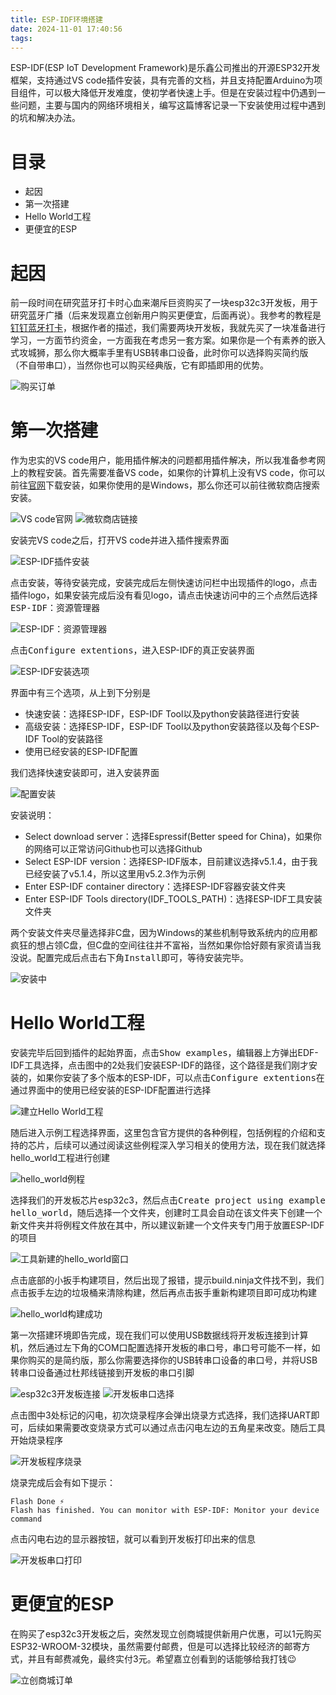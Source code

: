 ```yaml
---
title: ESP-IDF环境搭建
date: 2024-11-01 17:40:56
tags:
---
```

ESP-IDF(ESP IoT Development Framework)是乐鑫公司推出的开源ESP32开发框架，支持通过VS code插件安装，具有完善的文档，并且支持配置Arduino为项目组件，可以极大降低开发难度，使初学者快速上手。但是在安装过程中仍遇到一些问题，主要与国内的网络环境相关，编写这篇博客记录一下安装使用过程中遇到的坑和解决办法。
<!--more-->
# 目录
* 起因
* 第一次搭建
* Hello World工程
* 更便宜的ESP

# 起因
前一段时间在研究蓝牙打卡时心血来潮斥巨资购买了一块esp32c3开发板，用于研究蓝牙广播（后来发现嘉立创新用户购买更便宜，后面再说）。我参考的教程是[钉钉蓝牙打卡](https://github.com/skysilksock/dingding "钉钉蓝牙打卡")，根据作者的描述，我们需要两块开发板，我就先买了一块准备进行学习，一方面节约资金，一方面我在考虑另一套方案。如果你是一个有素养的嵌入式攻城狮，那么你大概率手里有USB转串口设备，此时你可以选择购买简约版（不自带串口），当然你也可以购买经典版，它有即插即用的优势。

![购买订单](/img/esp_idf/esp32_c3_order.jpg "购买订单")

# 第一次搭建
作为忠实的VS code用户，能用插件解决的问题都用插件解决，所以我准备参考网上的教程安装。首先需要准备VS code，如果你的计算机上没有VS code，你可以前往[官网](https://code.visualstudio.com)下载安装，如果你使用的是Windows，那么你还可以前往微软商店搜索安装。

![VS code官网](/img/esp_idf/vscode_official_download.png "VS code官网")
![微软商店链接](/img/esp_idf/vscode_ms_strore.png "微软商店链接")

安装完VS code之后，打开VS code并进入插件搜索界面

![ESP-IDF插件安装](/img/esp_idf/vscode_esp_idf_extention.png)

点击安装，等待安装完成，安装完成后左侧快速访问栏中出现插件的logo，点击插件logo，如果安装完成后没有看见logo，请点击快速访问中的三个点然后选择<kbd>ESP-IDF：资源管理器</kbd>

![ESP-IDF：资源管理器](/img/esp_idf/vscode_esp_idf_extention_gui.png "ESP-IDF：资源管理器")

点击<kbd>Configure extentions</kbd>，进入ESP-IDF的真正安装界面

![ESP-IDF安装选项](/img/esp_idf/vscode_esp_idf_install_startup.png "ESP-IDF安装选项")

界面中有三个选项，从上到下分别是
* 快速安装：选择ESP-IDF，ESP-IDF Tool以及python安装路径进行安装
* 高级安装：选择ESP-IDF，ESP-IDF Tool以及python安装路径以及每个ESP-IDF Tool的安装路径
* 使用已经安装的ESP-IDF配置

我们选择快速安装即可，进入安装界面

![配置安装](/img/esp_idf/vscode_esp_idf_directory_sel.png "配置安装")

安装说明：
* Select download server：选择Espressif(Better speed for China)，如果你的网络可以正常访问Github也可以选择Github
* Select ESP-IDF version：选择ESP-IDF版本，目前建议选择v5.1.4，由于我已经安装了v5.1.4，所以这里用v5.2.3作为示例
* Enter ESP-IDF container directory：选择ESP-IDF容器安装文件夹
* Enter ESP-IDF Tools directory(IDF_TOOLS_PATH)：选择ESP-IDF工具安装文件夹

两个安装文件夹尽量选择非C盘，因为Windows的某些机制导致系统内的应用都疯狂的想占领C盘，但C盘的空间往往并不富裕，当然如果你恰好颇有家资请当我没说。配置完成后点击右下角<kbd>Install</kbd>即可，等待安装完毕。

![安装中](/img/esp_idf/esp_idf_installing.png)

# Hello World工程
安装完毕后回到插件的起始界面，点击<kbd>Show examples</kbd>，编辑器上方弹出EDF-IDF工具选择，点击图中的2处我们安装ESP-IDF的路径，这个路径是我们刚才安装的，如果你安装了多个版本的ESP-IDF，可以点击<kbd>Configure extentions</kbd>在通过界面中的使用已经安装的ESP-IDF配置进行选择

![建立Hello World工程](/img/esp_idf/esp_idf_example_project.png "建立Hello World工程")

随后进入示例工程选择界面，这里包含官方提供的各种例程，包括例程的介绍和支持的芯片，后续可以通过阅读这些例程深入学习相关的使用方法，现在我们就选择hello_world工程进行创建

![hello_world例程](/img/esp_idf/esp_hello_example.png "hello_world例程")

选择我们的开发板芯片esp32c3，然后点击<kbd>Create project using example hello_world</kbd>，随后选择一个文件夹，创建时工具会自动在该文件夹下创建一个新文件夹并将例程文件放在其中，所以建议新建一个文件夹专门用于放置ESP-IDF的项目

![工具新建的hello_world窗口](/img/esp_idf/new_hello_world_project.png "工具新建的hello_world窗口")

点击底部的小扳手构建项目，然后出现了报错，提示build.ninja文件找不到，我们点击扳手左边的垃圾桶来清除构建，然后再点击扳手重新构建项目即可成功构建

![hello_world构建成功](/img/esp_idf/hello_world_build_success.png "hello_world构建成功")

第一次搭建环境即告完成，现在我们可以使用USB数据线将开发板连接到计算机，然后通过左下角的COM口配置选择开发板的串口号，串口号可能不一样，如果你购买的是简约版，那么你需要选择你的USB转串口设备的串口号，并将USB转串口设备通过杜邦线链接到开发板的串口引脚

![esp32c3开发板连接](/img/esp_idf/esp32c3_board_link.jpg "esp32c3开发板连接")
![开发板串口选择](/img/esp_idf/esp32c3_com_sel.png "开发板串口选择")

点击图中3处标记的闪电，初次烧录程序会弹出烧录方式选择，我们选择UART即可，后续如果需要改变烧录方式可以通过点击闪电左边的五角星来改变。随后工具开始烧录程序

![开发板程序烧录](/img/esp_idf/esp32c3_flash.png "开发板程序烧录")

烧录完成后会有如下提示：

```shell
Flash Done ⚡️
Flash has finished. You can monitor with ESP-IDF: Monitor your device command
```

点击闪电右边的显示器按钮，就可以看到开发板打印出来的信息

![开发板串口打印](/img/esp_idf/esp32c3_hello_print.png "开发板串口打印")

# 更便宜的ESP
在购买了esp32c3开发板之后，突然发现立创商城提供新用户优惠，可以1元购买ESP32-WROOM-32模块，虽然需要付邮费，但是可以选择比较经济的邮寄方式，并且有邮费减免，最终实付3元。希望嘉立创看到的话能够给我打钱😉

![立创商城订单](/img/esp_idf/lichuang_store_order.jpg "立创商城订单")